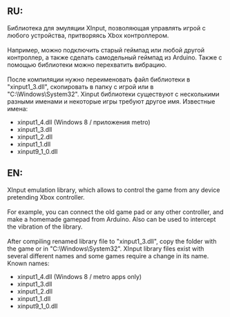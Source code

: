 <h2>RU:</h2>
Библиотека для эмуляции XInput, позволяющая управлять игрой с любого устройства, притворяясь Xbox контроллером. 
<br><br>
Например, можно подключить старый геймпад или любой другой контроллер, а также сделать самодельный геймпад из Arduino.
Также с помощью библиотеки можно перехватить вибрацию.
<br><br>
После компиляции нужно переименовать файл библиотеки в "xinput1_3.dll", скопировать в папку с игрой или в "C:\Windows\System32". Xinput библиотеки существуют с несколькими разными именами и некоторые игры требуют другое имя. Известные имена:
<ul>
<li>xinput1_4.dll (Windows 8 / приложения metro)</li>
<li>xinput1_3.dll</li>
<li>xinput1_2.dll</li>
<li>xinput1_1.dll</li>
<li>xinput9_1_0.dll</li>
</ul>
<h2>EN:</h2>
XInput emulation library, which allows to control the game from any device pretending Xbox controller.
<br><br>
For example, you can connect the old game pad or any other controller, and make a homemade gamepad from Arduino.
Also can be used to intercept the vibration of the library.
<br><br>
After compiling renamed library file to "xinput1_3.dll", copy the folder with the game or in "C:\Windows\System32". XInput library files exist with several different names and some games require a change in its name. Known names:
<ul>
<li>xinput1_4.dll (Windows 8 / metro apps only)</li>
<li>xinput1_3.dll</li>
<li>xinput1_2.dll</li>
<li>xinput1_1.dll</li>
<li>xinput9_1_0.dll</li>
</ul>